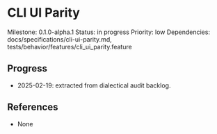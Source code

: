 # CLI UI Parity
Milestone: 0.1.0-alpha.1
Status: in progress
Priority: low
Dependencies: docs/specifications/cli-ui-parity.md, tests/behavior/features/cli_ui_parity.feature

## Progress
- 2025-02-19: extracted from dialectical audit backlog.

## References
- None
